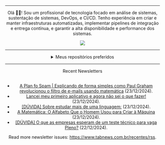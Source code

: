 <div align="center">
<hr>
<p>Olá 👋🏾! Sou um profissional de tecnologia focado em análise de sistemas, sustentação de sistemas, DevOps, e CI/CD. Tenho experiência em criar e manter infraestruturas automatizadas, implementar pipelines de integração e entrega contínua, e garantir a alta disponibilidade e performance dos sistemas.</p>
  <img src="https://media.giphy.com/media/yAGIvCiwPJn5C/giphy.gif">
<hr>
  <details>
  <summary>Meus repositórios preferidos</summary>
  <br />
  Alguns dos meus melhores repositórios:
  <br />
<br />
  <ul><li><a href=https://github.com/KubeNerd/aluratube target="_blank" rel="noopener noreferrer">KubeNerd/aluratube</a> (<b>0</b> ✨ and <b>0</b> 🍴): Aluratube - Desenvolvido durante a imersão React da Alura no final de 2022</li><li><a href=https://github.com/KubeNerd/nlw-ia target="_blank" rel="noopener noreferrer">KubeNerd/nlw-ia</a> (<b>0</b> ✨ and <b>0</b> 🍴): Projeto desenvolvido durante a NLW IA - Usando a API da OPENAI</li><li><a href=https://github.com/KubeNerd/nlw-journey-ia target="_blank" rel="noopener noreferrer">KubeNerd/nlw-journey-ia</a> (<b>0</b> ✨ and <b>0</b> 🍴): NLW IA - Agent de viagens usando python + langchain + GPT</li>
<li>More coming soon :).</li>
</ul>
  </details>
  <hr/>
    <summary>Recent Newsletters</summary>
  <br />
  <ul>
    <li><a href=https://www.tabnews.com.br/mksDEV08/a-plan-fo-spam-explicando-de-forma-simples-como-paul-graham-revolucionou-o-filtro-de-e-mails-usando-matematica target="_blank" rel="noopener noreferrer">A Plan fo Spam | Explicando de forma simples como Paul Graham revolucionou o filtro de e-mails usando matemática</a> (23/12/2024).</li><li><a href=https://www.tabnews.com.br/ruddorraddy/lancei-meu-primeiro-aplicativo-e-agora-nao-sei-o-que-fazer target="_blank" rel="noopener noreferrer">Lancei meu primeiro aplicativo e agora não sei o que fazer!</a> (23/12/2024).</li><li><a href=https://www.tabnews.com.br/ArthurFlemingSantos/duvida-sobre-estudar-mais-de-uma-linguagem target="_blank" rel="noopener noreferrer">[DÚVIDA] Sobre estudar mais de uma linguagem:</a> (23/12/2024).</li><li><a href=https://www.tabnews.com.br/eduardobaginskicosta/a-matematica-o-alfabeto-que-o-homem-usou-para-criar-a-maquina target="_blank" rel="noopener noreferrer">A Matemática: O Alfabeto Que o Homem Usou para Criar à Máquina</a> (23/12/2024).</li><li><a href=https://www.tabnews.com.br/dhr/duvida-o-que-as-empresas-esperam-de-um-teste-tecnico-para-vaga-pleno target="_blank" rel="noopener noreferrer">[DÚVIDA] O que as empresas esperam de um teste técnico para vaga Pleno?</a> (22/12/2024).</li>
  </ul>
<p>Read more newsletter issues: <a href="https://www.tabnews.com.br/recentes/rss">https://www.tabnews.com.br/recentes/rss</a>.</p>
  </details>
